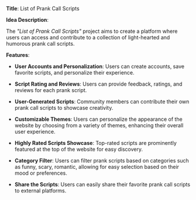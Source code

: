 
**Title**: List of Prank Call Scripts

**Idea Description**:

The *"List of Prank Call Scripts"* project aims to create a platform where users can access and contribute to a collection of light-hearted and humorous prank call scripts. 

**Features**:

- **User Accounts and Personalization**: Users can create accounts, save favorite scripts, and personalize their experience.

- **Script Rating and Reviews**: Users can provide feedback, ratings, and reviews for each prank script.

- **User-Generated Scripts**: Community members can contribute their own prank call scripts to showcase creativity.

- **Customizable Themes**: Users can personalize the appearance of the website by choosing from a variety of themes, enhancing their overall user experience.

- **Highly Rated Scripts Showcase**: Top-rated scripts are prominently featured at the top of the website for easy discovery.

- **Category Filter**: Users can filter prank scripts based on categories such as funny, scary, romantic, allowing for easy selection based on their mood or preferences.

- **Share the Scripts**: Users can easily share their favorite prank call scripts to external platforms.